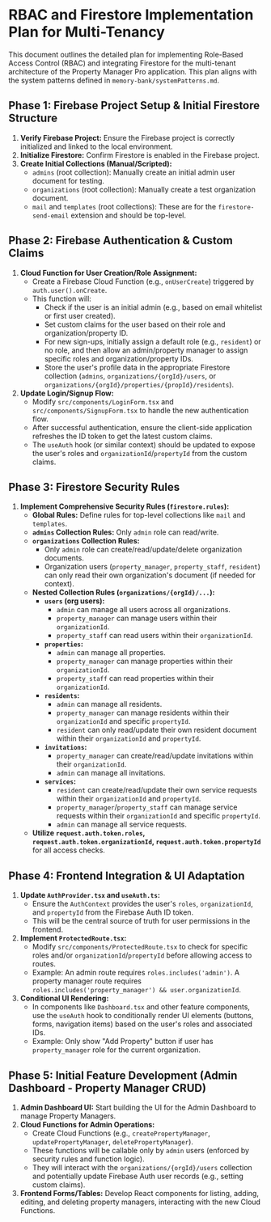 # RBAC and Firestore Implementation Plan for Multi-Tenancy

This document outlines the detailed plan for implementing Role-Based Access Control (RBAC) and integrating Firestore for the multi-tenant architecture of the Property Manager Pro application. This plan aligns with the system patterns defined in `memory-bank/systemPatterns.md`.

## Phase 1: Firebase Project Setup & Initial Firestore Structure

1.  **Verify Firebase Project:** Ensure the Firebase project is correctly initialized and linked to the local environment.
2.  **Initialize Firestore:** Confirm Firestore is enabled in the Firebase project.
3.  **Create Initial Collections (Manual/Scripted):**
    *   `admins` (root collection): Manually create an initial admin user document for testing.
    *   `organizations` (root collection): Manually create a test organization document.
    *   `mail` and `templates` (root collections): These are for the `firestore-send-email` extension and should be top-level.

## Phase 2: Firebase Authentication & Custom Claims

1.  **Cloud Function for User Creation/Role Assignment:**
    *   Create a Firebase Cloud Function (e.g., `onUserCreate`) triggered by `auth.user().onCreate`.
    *   This function will:
        *   Check if the user is an initial admin (e.g., based on email whitelist or first user created).
        *   Set custom claims for the user based on their role and organization/property ID.
        *   For new sign-ups, initially assign a default role (e.g., `resident`) or no role, and then allow an admin/property manager to assign specific roles and organization/property IDs.
        *   Store the user's profile data in the appropriate Firestore collection (`admins`, `organizations/{orgId}/users`, or `organizations/{orgId}/properties/{propId}/residents`).
2.  **Update Login/Signup Flow:**
    *   Modify `src/components/LoginForm.tsx` and `src/components/SignupForm.tsx` to handle the new authentication flow.
    *   After successful authentication, ensure the client-side application refreshes the ID token to get the latest custom claims.
    *   The `useAuth` hook (or similar context) should be updated to expose the user's roles and `organizationId`/`propertyId` from the custom claims.

## Phase 3: Firestore Security Rules

1.  **Implement Comprehensive Security Rules (`firestore.rules`):**
    *   **Global Rules:** Define rules for top-level collections like `mail` and `templates`.
    *   **`admins` Collection Rules:** Only `admin` role can read/write.
    *   **`organizations` Collection Rules:**
        *   Only `admin` role can create/read/update/delete organization documents.
        *   Organization users (`property_manager`, `property_staff`, `resident`) can only read their own organization's document (if needed for context).
    *   **Nested Collection Rules (`organizations/{orgId}/...`):**
        *   **`users` (org users):**
            *   `admin` can manage all users across all organizations.
            *   `property_manager` can manage users within their `organizationId`.
            *   `property_staff` can read users within their `organizationId`.
        *   **`properties`:**
            *   `admin` can manage all properties.
            *   `property_manager` can manage properties within their `organizationId`.
            *   `property_staff` can read properties within their `organizationId`.
        *   **`residents`:**
            *   `admin` can manage all residents.
            *   `property_manager` can manage residents within their `organizationId` and specific `propertyId`.
            *   `resident` can only read/update their own resident document within their `organizationId` and `propertyId`.
        *   **`invitations`:**
            *   `property_manager` can create/read/update invitations within their `organizationId`.
            *   `admin` can manage all invitations.
        *   **`services`:**
            *   `resident` can create/read/update their own service requests within their `organizationId` and `propertyId`.
            *   `property_manager`/`property_staff` can manage service requests within their `organizationId` and specific `propertyId`.
            *   `admin` can manage all service requests.
    *   **Utilize `request.auth.token.roles`, `request.auth.token.organizationId`, `request.auth.token.propertyId`** for all access checks.

## Phase 4: Frontend Integration & UI Adaptation

1.  **Update `AuthProvider.tsx` and `useAuth.ts`:**
    *   Ensure the `AuthContext` provides the user's `roles`, `organizationId`, and `propertyId` from the Firebase Auth ID token.
    *   This will be the central source of truth for user permissions in the frontend.
2.  **Implement `ProtectedRoute.tsx`:**
    *   Modify `src/components/ProtectedRoute.tsx` to check for specific roles and/or `organizationId`/`propertyId` before allowing access to routes.
    *   Example: An admin route requires `roles.includes('admin')`. A property manager route requires `roles.includes('property_manager') && user.organizationId`.
3.  **Conditional UI Rendering:**
    *   In components like `Dashboard.tsx` and other feature components, use the `useAuth` hook to conditionally render UI elements (buttons, forms, navigation items) based on the user's roles and associated IDs.
    *   Example: Only show "Add Property" button if user has `property_manager` role for the current organization.

## Phase 5: Initial Feature Development (Admin Dashboard - Property Manager CRUD)

1.  **Admin Dashboard UI:** Start building the UI for the Admin Dashboard to manage Property Managers.
2.  **Cloud Functions for Admin Operations:**
    *   Create Cloud Functions (e.g., `createPropertyManager`, `updatePropertyManager`, `deletePropertyManager`).
    *   These functions will be callable only by `admin` users (enforced by security rules and function logic).
    *   They will interact with the `organizations/{orgId}/users` collection and potentially update Firebase Auth user records (e.g., setting custom claims).
3.  **Frontend Forms/Tables:** Develop React components for listing, adding, editing, and deleting property managers, interacting with the new Cloud Functions.
